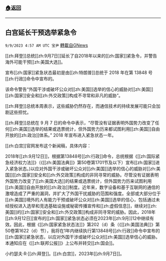 ###  [:house:返回](README.md)
---


## 白宫延长干预选举紧急令
`9/9/2023 4:57 AM UTC 宝尹` [轉載自GNews](https://gnews.org/articles/1666239)


[[zh:拜登]]总统[[zh:9月7日]]延长了自2018年以来的[[zh:国家]]紧急令，并警告海外可能干预[[zh:美国大选]]。

宣布[[zh:国家]]紧急状态最初是由[[zh:特朗普]]总统于 2018 年在第 13848 号[[zh:行政]]命令中宣布的。

该命令警告“外国干涉或破坏公众对[[zh:美国]]选举的信心的威胁对[[zh:美国]][[zh:国家]]安全和[[zh:外交政策]]构成不寻常和非凡的威胁”。

[[zh:拜登]]总统本周表示，这些威胁仍然存在，而通信技术的持续发展可能只会加剧这些担忧。

[[zh:拜登]]总统在 9 月 7 日的命令中表示，“尽管没有证据表明外国势力改变了任何[[zh:美国]]选举的结果或选票统计，但外国势力历来都试图利用[[zh:美国]]自由开放的[[zh:政治]]体系。” 2018 年宣布进入紧急状态一年。

[[zh:白宫]]官网发布这个新闻稿，具体内容：

2018年[[zh:9月12日]]，根据第13848号[[zh:行政]]命令，总统根据《[[zh:国际紧急经济权力法]]》（《[[zh:美国法典]]》第50卷第1701节及以下）宣布[[zh:国家]]进入紧急状态。)以应对外国干涉或破坏公众对[[zh:美国]]选举的信心的威胁对[[zh:美国]][[zh:国家]]安全和[[zh:外交政策]]构成的非同寻常的威胁。尽管没有证据表明外国势力改变了[[zh:美国大选]]的结果或选票统计，但外国势力历来试图利用[[zh:美国]]自由开放的[[zh:政治]]制度。近年来，数字设备和基于互联网的通信的激增造成了严重的漏洞，并扩大了外国干扰威胁的范围和强度。全部或大部分位于[[zh:美国]]境外的人有能力干预或破坏公众对[[zh:美国]]选举的信心，包括通过未经授权进入选举和竞选基础设施或秘密传播宣传和[[zh:虚假信息]]，继续对[[zh:美国]]的[[zh:国家]]安全和[[zh:外交政策]]构成非同寻常的威胁。因此，2018年[[zh:9月12日]]宣布的[[zh:国家]]紧急状态必须在2023年[[zh:9月]]12中继续有效。因此，根据《[[zh:国家紧急状态法]]》第202（d）条（《[[zh:美国法典]]》第50卷第1622（d）节），我将在1年内继续执行第13848号[[zh:行政]]命令中宣布的[[zh:国家]]紧急状态，以应对外国干涉或破坏公众对[[zh:美国]]选举信心的威胁。本通知应在《[[zh:联邦公报]]》上公布并转交[[zh:国会]]。

小约瑟夫·R·[[zh:拜登]]。[[zh:白宫]]，2023年[[zh:9月7日]]。

